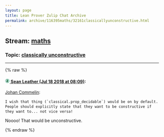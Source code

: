 ```yaml
---
layout: page
title: Lean Prover Zulip Chat Archive 
permalink: archive/116395maths/32161classicallyunconstructive.html
---
```


## Stream: [maths](index.html)
### Topic: [classically unconstructive](32161classicallyunconstructive.html)

---


{% raw %}
#### [![Click to go to Zulip](../../assets/img/zulip2.png) Sean Leather (Jul 18 2018 at 08:09)](https://leanprover.zulipchat.com/#narrow/stream/116395-maths/topic/classically%20unconstructive/near/129853896):
[Johan Commelin](https://leanprover.zulipchat.com/#narrow/stream/116395-maths/subject/.C2.AC.20(2.20.E2.88.A3.205)/near/129830258):

```quote
I wish that thing (`classical.prop_decidable`) would be on by default. People should explicitly state that they want to be constructive if they want to... not vice versa!
```

Noooo! That would be unconstructive.


{% endraw %}
